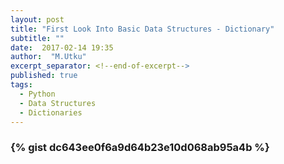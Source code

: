 ```yaml
---
layout: post
title: "First Look Into Basic Data Structures - Dictionary"
subtitle: ""
date:  2017-02-14 19:35
author:  "M.Utku"
excerpt_separator: <!--end-of-excerpt-->
published: true
tags: 
  - Python
  - Data Structures
  - Dictionaries    
---
```


<h3>

{% gist dc643ee0f6a9d64b23e10d068ab95a4b %}
</h3>
